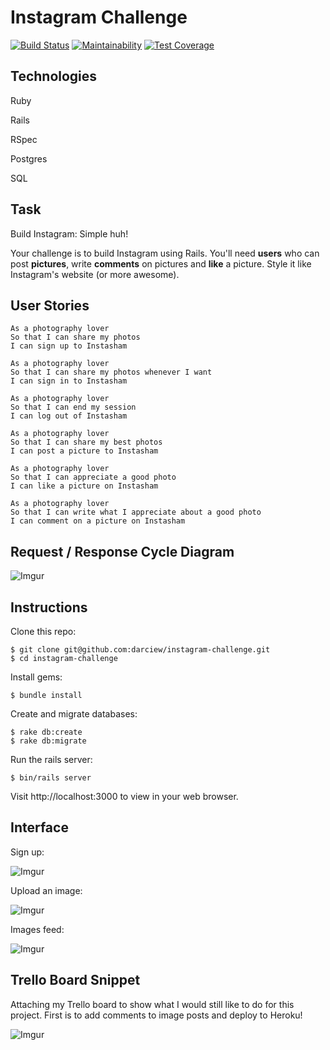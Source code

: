Instagram Challenge
===================

[![Build Status](https://travis-ci.org/darciew/instagram-challenge.svg?branch=master)](https://travis-ci.org/darciew/instagram-challenge) [![Maintainability](https://api.codeclimate.com/v1/badges/aff58ba264ca09d128c7/maintainability)](https://codeclimate.com/github/darciew/instagram-challenge/maintainability) [![Test Coverage](https://api.codeclimate.com/v1/badges/aff58ba264ca09d128c7/test_coverage)](https://codeclimate.com/github/darciew/instagram-challenge/test_coverage)

## Technologies
Ruby

Rails

RSpec

Postgres

SQL

## Task

Build Instagram: Simple huh!

Your challenge is to build Instagram using Rails. You'll need **users** who can post **pictures**, write **comments** on pictures and **like** a picture. Style it like Instagram's website (or more awesome).

## User Stories

```
As a photography lover
So that I can share my photos
I can sign up to Instasham
```

```
As a photography lover
So that I can share my photos whenever I want
I can sign in to Instasham
```

```
As a photography lover
So that I can end my session
I can log out of Instasham
```

```
As a photography lover
So that I can share my best photos
I can post a picture to Instasham
```

```
As a photography lover
So that I can appreciate a good photo
I can like a picture on Instasham
```

```
As a photography lover
So that I can write what I appreciate about a good photo
I can comment on a picture on Instasham
```

## Request / Response Cycle Diagram

![Imgur](https://i.imgur.com/zRYDyjs.jpg)

## Instructions

Clone this repo:
```
$ git clone git@github.com:darciew/instagram-challenge.git
$ cd instagram-challenge
```

Install gems:
```
$ bundle install
```

Create and migrate databases:

```
$ rake db:create
$ rake db:migrate
```

Run the rails server:
```
$ bin/rails server
```
Visit http://localhost:3000 to view in your web browser.

## Interface

Sign up:

![Imgur](https://i.imgur.com/AfMcIiC.png)

Upload an image:

![Imgur](https://i.imgur.com/5rfkSr3.png)

Images feed:

![Imgur](https://i.imgur.com/bArvILE.png)

## Trello Board Snippet

Attaching my Trello board to show what I would still like to do for this project. First is to add comments to image posts and deploy to Heroku!

![Imgur](https://i.imgur.com/X28N831.png)
